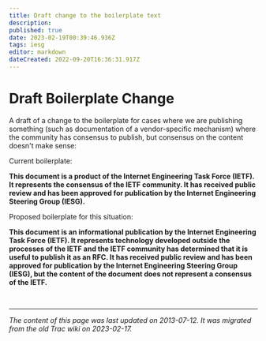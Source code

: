 ```yaml
---
title: Draft change to the boilerplate text
description: 
published: true
date: 2023-02-19T00:39:46.936Z
tags: iesg
editor: markdown
dateCreated: 2022-09-20T16:36:31.917Z
---
```


# Draft Boilerplate Change
A draft of a change to the boilerplate for cases where we are publishing something (such as documentation of a vendor-specific mechanism) where the community has consensus to publish, but consensus on the content doesn't make sense:

Current boilerplate:

**This document is a product of the Internet Engineering Task Force (IETF).  It represents the consensus of the IETF community.  It has received public review and has been approved for publication by the Internet Engineering Steering Group (IESG).**

Proposed boilerplate for this situation:

 **This document is an informational publication by the Internet Engineering Task Force (IETF).  It represents technology developed outside the processes of the IETF and the IETF community has determined that it is useful to publish it as an RFC.  It has received public review and has been approved for publication by the Internet Engineering Steering Group (IESG), but the content of the document does not represent a consensus of the IETF.**
 
 
 &nbsp;
&nbsp;
&nbsp;

---

*The content of this page was last updated on 2013-07-12. It was migrated from the old Trac wiki on 2023-02-17.*